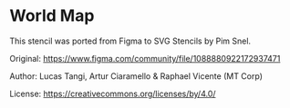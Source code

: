 
# World Map

This stencil was ported from Figma to SVG Stencils by Pim Snel. 

Original: https://www.figma.com/community/file/1088880922172937471

Author: Lucas Tangi, Artur Ciaramello & Raphael Vicente (MT Corp)

License: https://creativecommons.org/licenses/by/4.0/
